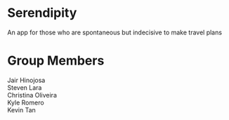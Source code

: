 # Serendipity
An app for those who are spontaneous but indecisive to make travel plans


# Group Members
Jair Hinojosa  
Steven Lara  
Christina Oliveira  
Kyle Romero  
Kevin Tan     

